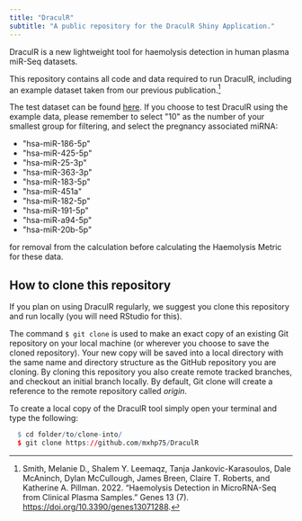 ```yaml
---
title: "DraculR"
subtitle: "A public repository for the DraculR Shiny Application."
---
```


DraculR is a new lightweight tool for haemolysis detection in human plasma miR-Seq datasets.

This repository contains all code and data required to run DraculR, including an example dataset taken from our previous publication.[^fn1]

The test dataset can be found <a href="https://github.com/mxhp75/DraculR/tree/main/dataExample">here</a>. If you choose to test DraculR using the example data, please remember to select "10" as the number of your smallest group for filtering, and select the pregnancy associated miRNA:

- "hsa-miR-186-5p"
- "hsa-miR-425-5p"
- "hsa-miR-25-3p"
- "hsa-miR-363-3p"
- "hsa-miR-183-5p"
- "hsa-miR-451a"
- "hsa-miR-182-5p"
- "hsa-miR-191-5p"
- "hsa-miR-a94-5p"
- "hsa-miR-20b-5p" 

for removal from the calculation before calculating the Haemolysis Metric for these data.

## How to clone this repository

If you plan on using DraculR regularly, we suggest you clone this repository and run locally (you will need RStudio for this).

The command `$ git clone` is used to make an exact copy of an existing Git repository on your local machine (or wherever you choose to save the cloned repository). Your new copy will be saved into a local directory with the same name and directory structure as the GitHub repository you are cloning. By cloning this repository you also create remote tracked branches, and checkout an initial branch locally. By default, Git clone will create a reference to the remote repository called _origin_.

To create a local copy of the DraculR tool simply open your terminal and type the following:

```r
  $ cd folder/to/clone-into/
  $ git clone https://github.com/mxhp75/DraculR
```
[^fn1]: Smith, Melanie D., Shalem Y. Leemaqz, Tanja Jankovic-Karasoulos, Dale McAninch, Dylan McCullough, James Breen, Claire T. Roberts, and Katherine A. Pillman. 2022. “Haemolysis Detection in MicroRNA-Seq from Clinical Plasma Samples.” Genes 13 (7). https://doi.org/10.3390/genes13071288.
